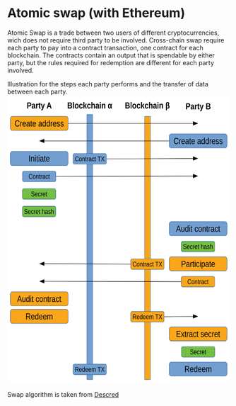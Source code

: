 # Atomic swap (with Ethereum)

Atomic Swap is a trade between two users of different cryptocurrencies, wich does not require third party to be involved.
Cross-chain swap require each party to pay into a contract transaction, one contract for each blockchain.
The contracts contain an output that is spendable by either party, but the rules required for redemption are different for each party involved.

Illustration for the steps each party performs and the transfer of data between each party.
<img src="img/workflow.svg" width="100%" height=650 />

Swap algorithm is taken from [Descred](https://github.com/decred/atomicswap)